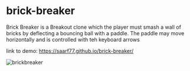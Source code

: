 # brick-breaker

Brick Breaker is a Breakout clone which the player must smash a wall of bricks by deflecting a bouncing ball with a paddle. 
The paddle may move horizontally and is controlled with teh keyboard arrows



link to demo:
https://saarf77.github.io/brick-breaker/

![brickbreaker](https://user-images.githubusercontent.com/64427190/207841988-c311563c-db45-4be8-b43c-9829be9f004d.png)
